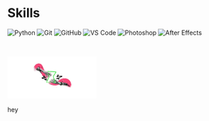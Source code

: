 # Skills </br>

![Python](https://img.shields.io/badge/-Python-000000?style=for-the-badge&logo=Python)
![Git](https://img.shields.io/badge/-Git-000000?style=for-the-badge&logo=Git)
![GitHub](https://img.shields.io/badge/-GitHub-000000?style=for-the-badge&logo=GitHub)
![VS Code](https://img.shields.io/badge/-VS%20Code-000000?style=for-the-badge&logo=visual-studio-code&logoColor=007ACC)
![Photoshop](https://img.shields.io/badge/-Photoshop-000000?style=for-the-badge&logo=adobe-photoshop)
![After Effects](https://img.shields.io/badge/-After%20Effects-000000?style=for-the-badge&logo=adobe-after-effects&logoColor=9999FF)

&nbsp;

<img src="https://github.com/insomniohere/insomniohere/blob/main/Assets/com--unscreen.gif" width="200" />

hey
